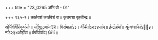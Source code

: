 +++
title = "23_0265 अभि वो - 01"

+++
२६५-१। कार्तयशं कार्तवेशं वा॥ कृतयशा बृहतीन्द्रः॥

अ꣥भि꣤वो꣥꣯वी꣯र꣤मन्ध꣥साः꣤॥ म꣢दे꣯षूऽ३गा꣡याऽ᳒२᳒। गिरा꣡माहा꣢ऽ३। वी꣡चे꣢ता꣣ऽ२३४सा꣥म्॥ इ꣤न्द्र꣥न्ना꣯मा꣤॥ श्रू꣡त्यꣳशा꣢꣯का꣡ऽ२᳐इ। ना꣣ऽ२३४औ꣥꣯हो꣯वा॥ व꣢चो꣯उ꣡पा꣣ऽ२३꣡४꣡५꣡॥
